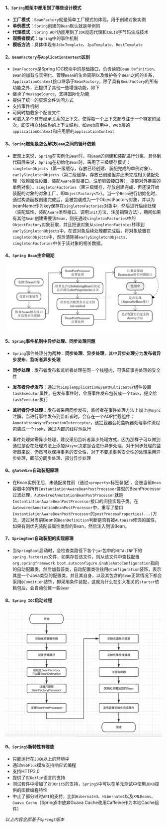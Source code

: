 #### 1、`Spring`框架中都用到了哪些设计模式
+ **工厂模式**：`BeanFactory`就是简单工厂模式的体现，用于创建对象实例
+ **单例模式**：`Spring`创建的`Bean`默认就是单例的
+ **代理模式**：`Spring AOP`功能用到了`JDK`动态代理和`CGLIB`字节码生成技术
+ **观察者模式**：`Spring`中的事件机制
+ **模板方法**：具体体现有`JdbcTemplate`、`JpaTemplate`、`RestTemplate`

#### 2、`BeanFactory`与`ApplicationContext`区别
+ `BeanFactory`是Spring IOC模块中的基础接口，负责读取`Bean Definition`、`Bean`的加载与实例化、管理`Bean`的生命周期以及维护各个`Bean`之间的关系，`ApplicationContext`接口继承于`BeanFactory`，除了具有`BeanFactory`的所有功能之外，还提供了其他一些增强功能，如下
+ 继承了`MessageSource`，支持国际化功能
+ 提供了统一的资源文件访问方式
+ 支持事件机制
+ 可同时加载多个配置文件
+ 可载入多个具有继承关系的上下文，使得每一个上下文都专注于一个特定的层次，即支持立体结构的上下文结构，如web应用中，web层的`applicationContext`和应用层的`applicationContext`

#### 3、`Spring`框架是怎么解决`Bean`之间的循环依赖
+ 宏观上来说，`Spring`在实例化`Bean`时，将`Bean`的创建和装配进行分离，具体到代码层来说，`Spring`在初始化`Bean`时，采用了三级缓存模式：`singletonObjects`（第一级缓存，存放已经创建、装配完成的单例对象）、`earlySingletonObjects`（第二级缓存，存放已创建但并还未完成相关装配处理（依赖属性设置、装配`Aware`类型接口、注册销毁接口等），提前对外暴露的单例对象）、`singletonFactories`（第三级缓存，存放创建完成，但还没开始装配的对象的对象工厂，即`ObjectFactory<T>`）。当一个`Bean`进行初始化时，通过构造函数创建完成后，会被包装成为一个ObjectFactory对象，并以为beanName作为key保存在`singletonFactories`对象中，然后进行后续处理（装配属性、装配`Aware`类型接口、调用`init`方法、注册销毁方法），期间如果有其他`Bean`创建需要该`Bean`，则先通过`singletonFactories`中的`ObjectFactory`对象获取，并且把该对象从`singletonFactoies`转移到`earlySingletonObjects`中。在该对象后续处理都完成后，将对象放置在`singletonObjects`中，然后清除掉`earlySingletonObjects`、`singletonFactories`中关于该对象的相关数据。

#### 4、`Spring Bean`生命周期
![SpringBean生命周期](SpringBean生命周期.jpeg)

#### 5、`Spring`事件机制中异步处理、同步处理问题
+ `Spring`事件处理分为两种：**同步处理**、**异步处理**，其中**异步处理**分为**发布者异步发布**、**监听者异步处理**

+ **同步处理**：发布者发布和监听者处理在同一个线程内，可保证事务处理的安全性

+ **发布者异步发布**：通过为`SimpleApplicationEventMulticaster`组件设置`taskExecutor`属性，在发布事件时，会将事件发布包装成一个`task`，提交给`taskExecutor`执行

+ **监听者异步处理**：发布者采用同步发布，监听者在事件处理方法上加上`@Async`注解，当进行事件发布到监听者时，会存在一个AOP拦截组件：`AnnotationAsyncExecutionInterceptor`，该拦截器会将监听器处理事件流程包装成一个`task`，通过内部的线程池执行

+ 事件处理如需异步处理，建议采用监听者异步处理方式，因为那样子可以做到通过是否在处理方法上添加`@Async`决定是否进行异步处理。对于同步处理的监听器来说，仍然可以保持事务的安全性，对于不要求事务安全性的处理采用异步处理，即部分同步处理、部分异步处理

#### 6、`@AutoWire`自动装配原理
+ 在Bean实例化后，未装配属性前（通过`<property>`标签装配），会被当前`Bean`容器中的所有`InstantiationAwareBeanPostProcessor`类型的BeanProcessor过滤处理，`AutowiredAnnotationBeanPostProcessor`就是`InstantiationAwareBeanPostProcessor`接口的间接实现子类。在`AutowiredAnnotationBeanPostProcessor`中，重写了接口`InstantiationAwareBeanPostProcessor`的`postProcessProperties(...)`方法，通过对当前Bean的`BeanDefinition`判断是否有被`AutoWire`修饰的属性，如果有则优先装配该属性类型的Bean，然后注入到该Bean。

#### 7、`SpringBoot`自动装配的实现原理
+ 当`SpringBoot`启动时，会检查类路径下各个`jar`包中的`META-INF`下的`spring.factories`文件，如果存在该文件，则从该文件中查找配置`org.springframework.boot.autoconfigure.EnableAutoConfiguration`指向的自动配置类，然后加载该类，自动配置类往往用`@Configuration`装饰，表示其是一个Java类型的配置类，并且其自身，以及其包含的`Bean`正常情况下都会采用`@Condition`装饰，即采用条件装配，这就为什么在引入相关的`starter`依赖包后，会自动创建一些`Bean`

#### 8、`Spring IOC`启动过程

![Spring IOC启动过程](SpringIOC启动过程.jpg)

#### 9、`Spring5`新特性有哪些
+ 只能运行在`JDK8`以上的环境中
+ 通过`WebFlux`模块支持响应式编程
+ 支持HTTP2.0
+ 提供了对`Kotlin`语言的支持
+ 测试套件中增加了对`JUnit5`的支持，`Spring5`中可以在单元测试中使用`JDK8`提供的函数编程特性
+ 中止了部分过时`API`的支持，比如`Hibernate3`、`Hibernate4`以及`XMLBeans`、`Guava Cache`（Spring5中放弃Guava Cache改用Caffeine作为本地Cache组件）

*以上内容全部基于`Spring5`版本*